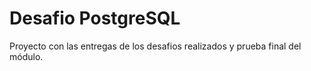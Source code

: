 # Desafio PostgreSQL

Proyecto con las entregas de los desafios realizados y prueba final del módulo.
